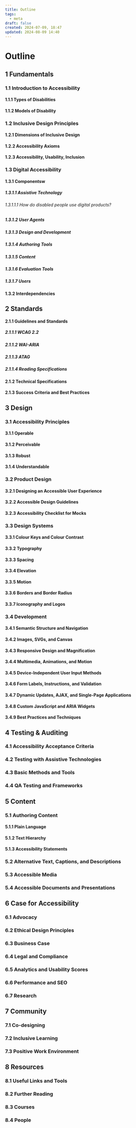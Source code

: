 ```yaml
---
title: Outline
tags:
  - meta
draft: false
created: 2024-07-09, 18:47
updated: 2024-08-09 14:40
---
```

# Outline

## 1 Fundamentals
### 1.1 Introduction to Accessibility
#### 1.1.1 Types of Disabilities
#### 1.1.2 Models of Disability
### 1.2 Inclusive Design Principles
#### 1.2.1 Dimensions of Inclusive Design
#### 1.2.2 Accessibility Axioms
#### 1.2.3 Accessibility, Usability, Inclusion
### 1.3 Digital Accessibility
#### 1.3.1 Componentsw
##### 1.3.1.1 Assistive Technology
###### 1.3.1.1.1 How do disabled people use digital products?
##### 1.3.1.2 User Agents
##### 1.3.1.3 Design and Development
##### 1.3.1.4 Authoring Tools
##### 1.3.1.5 Content
##### 1.3.1.6 Evaluation Tools
##### 1.3.1.7 Users
#### 1.3.2 Interdependencies
## 2 Standards
#### 2.1.1 Guidelines and Standards
##### 2.1.1.1 WCAG 2.2
##### 2.1.1.2 WAI-ARIA
##### 2.1.1.3 ATAG
##### 2.1.1.4 Reading Specifications
#### 2.1.2 Technical Specifications
#### 2.1.3 Success Criteria and Best Practices
## 3 Design
### 3.1 Accessibility Principles
#### 3.1.1 Operable
#### 3.1.2 Perceivable
#### 3.1.3 Robust
#### 3.1.4 Understandable
### 3.2 Product Design
#### 3.2.1 Designing an Accessible User Experience
#### 3.2.2 Accessible Design Guidelines
#### 3.2.3 Accessibility Checklist for Mocks
### 3.3 Design Systems
#### 3.3.1 Colour Keys and Colour Contrast
#### 3.3.2 Typography
#### 3.3.3 Spacing
#### 3.3.4 Elevation
#### 3.3.5 Motion
#### 3.3.6 Borders and Border Radius
#### 3.3.7 Iconography and Logos
### 3.4 Development
#### 3.4.1 Semantic Structure and Navigation
#### 3.4.2 Images, SVGs, and Canvas
#### 3.4.3 Responsive Design and Magnification
#### 3.4.4 Multimedia, Animations, and Motion
#### 3.4.5 Device-Independent User Input Methods
#### 3.4.6 Form Labels, Instructions, and Validation
#### 3.4.7 Dynamic Updates, AJAX, and Single-Page Applications
#### 3.4.8 Custom JavaScript and ARIA Widgets
#### 3.4.9 Best Practices and Techniques
## 4 Testing & Auditing
### 4.1 Accessibility Acceptance Criteria
### 4.2 Testing with Assistive Technologies
### 4.3 Basic Methods and Tools
### 4.4 QA Testing and Frameworks
## 5 Content
### 5.1 Authoring Content
#### 5.1.1 Plain Language
#### 5.1.2 Text Hierarchy
#### 5.1.3 Accessibility Statements
### 5.2 Alternative Text, Captions, and Descriptions
### 5.3 Accessible Media
### 5.4 Accessible Documents and Presentations
## 6 Case for Accessibility
### 6.1 Advocacy
### 6.2 Ethical Design Principles
### 6.3 Business Case
### 6.4 Legal and Compliance
### 6.5 Analytics and Usability Scores
### 6.6 Performance and SEO
### 6.7 Research
## 7 Community
### 7.1 Co-designing
### 7.2 Inclusive Learning
### 7.3 Positive Work Environment
## 8 Resources
### 8.1 Useful Links and Tools
### 8.2 Further Reading
### 8.3 Courses
### 8.4 People
